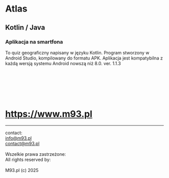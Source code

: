# Atlas
## Kotlin / Java
### Aplikacja na smartfona
To quiz geograficzny napisany w języku Kotlin. Program stworzony w Android Studio, kompilowany do formatu APK.
Aplikacja jest kompatybilna z każdą wersją systemu Android nowszą niż 8.0.
ver. 1.1.3

<br><br>



<br><br>
# https://www.m93.pl

----------------------
contact:<br>
info@m93.pl<br>
contact@m93.pl<br><br>
Wszelkie prawa zastrzeżone:<br>
All rights reserved by:<br><br>
M93.pl (c) 2025